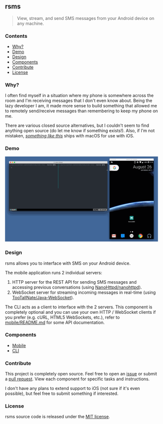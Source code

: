 ## rsms

> View, stream, and send SMS messages from your Android device on any machine.

### Contents

  - [Why?](#why)
  - [Demo](#demo)
  - [Design](#design)
  - [Components](#components)
  - [Contribute](#contribute)
  - [License](#license)

### Why?

I often find myself in a situation where my phone is somewhere across the room and I'm receiving messages that I don't even know about. Being the lazy developer I am, it made more sense to build something that allowed me to remotely send/receive messages than remembering to keep my phone on me.

There are various closed source alternatives, but I couldn't seem to find anything open source (do let me know if something exists!). Also, if I'm not mistaken, [_something like this_](https://support.apple.com/en-ca/HT202549) ships with macOS for use with iOS.

### Demo

![Demo](./demo.gif)

### Design

rsms allows you to interface with SMS on your Android device.

The mobile application runs 2 individual servers:

  1. HTTP server for the REST API for sending SMS messages and accessing previous conversations (using [NanoHttpd/nanohttpd](https://github.com/NanoHttpd/nanohttpd)).
  2. WebSocket server for streaming incoming messages in real-time (using [TooTallNate/Java-WebSocket](https://github.com/TooTallNate/Java-WebSocket)).

The CLI acts as a client to interface with the 2 servers. This component is completely optional and you can use your own HTTP / WebSocket clients if you prefer (e.g. cURL, HTML5 WebSockets, etc.), refer to [mobile/README.md](./mobile/README.md) for some API documentation.

### Components

- [Mobile](./mobile)
- [CLI](./cli)

### Contribute

This project is completely open source. Feel free to open an [issue](https://github.com/kshvmdn/rsms/issues) or submit a [pull request](https://github.com/kshvmdn/rsms/pulls). View each component for specific tasks and instructions.

I don't have any plans to extend support to iOS (not sure if it's even possible), but feel free to submit something if interested.

### License

rsms source code is released under the [MIT license](./LICENSE).
